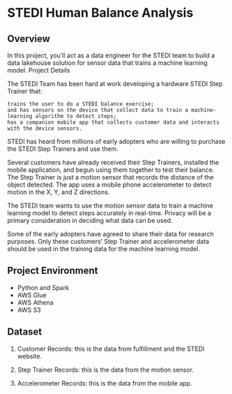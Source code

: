 # STEDI Human Balance Analysis

## Overview

In this project, you'll act as a data engineer for the STEDI team to build a data lakehouse solution for sensor data that trains a machine learning model.
Project Details

The STEDI Team has been hard at work developing a hardware STEDI Step Trainer that:

    trains the user to do a STEDI balance exercise;
    and has sensors on the device that collect data to train a machine-learning algorithm to detect steps;
    has a companion mobile app that collects customer data and interacts with the device sensors.

STEDI has heard from millions of early adopters who are willing to purchase the STEDI Step Trainers and use them.

Several customers have already received their Step Trainers, installed the mobile application, and begun using them together to test their balance. The Step Trainer is just a motion sensor that records the distance of the object detected. The app uses a mobile phone accelerometer to detect motion in the X, Y, and Z directions.

The STEDI team wants to use the motion sensor data to train a machine learning model to detect steps accurately in real-time. Privacy will be a primary consideration in deciding what data can be used.

Some of the early adopters have agreed to share their data for research purposes. Only these customers’ Step Trainer and accelerometer data should be used in the training data for the machine learning model.

## Project Environment
- Python and Spark
- AWS Glue
- AWS Athena
- AWS S3



## Dataset

1. Customer Records: this is the data from fulfillment and the STEDI website.

2. Step Trainer Records: this is the data from the motion sensor.

3. Accelerometer Records: this is the data from the mobile app.
